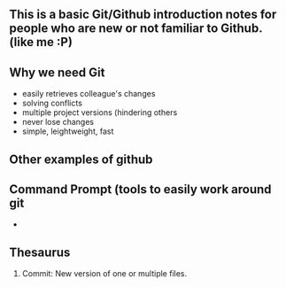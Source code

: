 ## This is a basic Git/Github introduction notes for people who are new or not familiar to Github. (like me :P)

## Why we need Git
- easily retrieves colleague's changes
- solving conflicts
- multiple project versions (hindering others 
- never lose changes
- simple, leightweight, fast

## Other examples of github

## Command Prompt (tools to easily work around git
- 

## Thesaurus
1. Commit: New version of one or multiple files.
